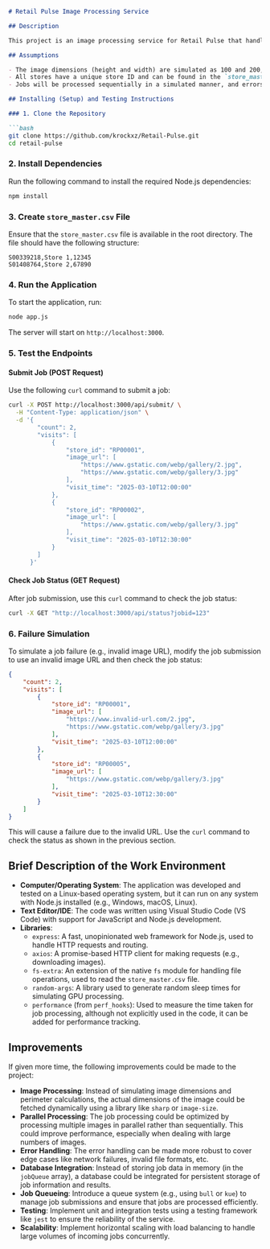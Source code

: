 ```markdown
# Retail Pulse Image Processing Service

## Description

This project is an image processing service for Retail Pulse that handles the processing of images collected from stores. The service allows users to submit jobs with a list of images and store details. Each image is processed to calculate its perimeter (2 * [Height + Width]) and simulate GPU processing by introducing a random sleep time between 0.1 to 0.4 seconds. The results are stored at an image level and associated with a store.

## Assumptions

- The image dimensions (height and width) are simulated as 100 and 200, respectively. In a real-world scenario, these values would be dynamically retrieved from the image itself.
- All stores have a unique store ID and can be found in the `store_master.csv` file.
- Jobs will be processed sequentially in a simulated manner, and errors like image download failures will be logged for specific store IDs.

## Installing (Setup) and Testing Instructions

### 1. Clone the Repository

```bash
git clone https://github.com/krockxz/Retail-Pulse.git
cd retail-pulse
```

### 2. Install Dependencies

Run the following command to install the required Node.js dependencies:

```bash
npm install
```

### 3. Create `store_master.csv` File

Ensure that the `store_master.csv` file is available in the root directory. The file should have the following structure:

```csv
S00339218,Store 1,12345
S01408764,Store 2,67890
```

### 4. Run the Application

To start the application, run:

```bash
node app.js
```

The server will start on `http://localhost:3000`.

### 5. Test the Endpoints

#### Submit Job (POST Request)

Use the following `curl` command to submit a job:

```bash
curl -X POST http://localhost:3000/api/submit/ \
  -H "Content-Type: application/json" \
  -d '{
        "count": 2,
        "visits": [
            {
                "store_id": "RP00001",
                "image_url": [
                    "https://www.gstatic.com/webp/gallery/2.jpg",
                    "https://www.gstatic.com/webp/gallery/3.jpg"
                ],
                "visit_time": "2025-03-10T12:00:00"
            },
            {
                "store_id": "RP00002",
                "image_url": [
                    "https://www.gstatic.com/webp/gallery/3.jpg"
                ],
                "visit_time": "2025-03-10T12:30:00"
            }
        ]
      }'
```

#### Check Job Status (GET Request)

After job submission, use this `curl` command to check the job status:

```bash
curl -X GET "http://localhost:3000/api/status?jobid=123"
```

### 6. Failure Simulation

To simulate a job failure (e.g., invalid image URL), modify the job submission to use an invalid image URL and then check the job status:

```json
{
    "count": 2,
    "visits": [
        {
            "store_id": "RP00001",
            "image_url": [
                "https://www.invalid-url.com/2.jpg",
                "https://www.gstatic.com/webp/gallery/3.jpg"
            ],
            "visit_time": "2025-03-10T12:00:00"
        },
        {
            "store_id": "RP00005",
            "image_url": [
                "https://www.gstatic.com/webp/gallery/3.jpg"
            ],
            "visit_time": "2025-03-10T12:30:00"
        }
    ]
}
```

This will cause a failure due to the invalid URL. Use the `curl` command to check the status as shown in the previous section.

## Brief Description of the Work Environment

- **Computer/Operating System**: The application was developed and tested on a Linux-based operating system, but it can run on any system with Node.js installed (e.g., Windows, macOS, Linux).
- **Text Editor/IDE**: The code was written using Visual Studio Code (VS Code) with support for JavaScript and Node.js development.
- **Libraries**:
  - `express`: A fast, unopinionated web framework for Node.js, used to handle HTTP requests and routing.
  - `axios`: A promise-based HTTP client for making requests (e.g., downloading images).
  - `fs-extra`: An extension of the native `fs` module for handling file operations, used to read the `store_master.csv` file.
  - `random-args`: A library used to generate random sleep times for simulating GPU processing.
  - `performance` (from `perf_hooks`): Used to measure the time taken for job processing, although not explicitly used in the code, it can be added for performance tracking.

## Improvements

If given more time, the following improvements could be made to the project:

- **Image Processing**: Instead of simulating image dimensions and perimeter calculations, the actual dimensions of the image could be fetched dynamically using a library like `sharp` or `image-size`.
- **Parallel Processing**: The job processing could be optimized by processing multiple images in parallel rather than sequentially. This could improve performance, especially when dealing with large numbers of images.
- **Error Handling**: The error handling can be made more robust to cover edge cases like network failures, invalid file formats, etc.
- **Database Integration**: Instead of storing job data in memory (in the `jobQueue` array), a database could be integrated for persistent storage of job information and results.
- **Job Queueing**: Introduce a queue system (e.g., using `bull` or `kue`) to manage job submissions and ensure that jobs are processed efficiently.
- **Testing**: Implement unit and integration tests using a testing framework like `jest` to ensure the reliability of the service.
- **Scalability**: Implement horizontal scaling with load balancing to handle large volumes of incoming jobs concurrently.
```
